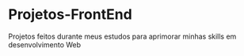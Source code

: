 # Projetos-FrontEnd

Projetos feitos durante meus estudos
para aprimorar minhas skills em desenvolvimento Web
